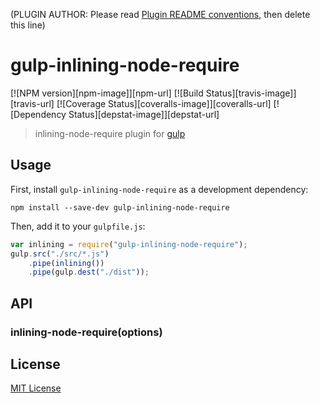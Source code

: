 (PLUGIN AUTHOR: Please read [Plugin README conventions](https://github.com/wearefractal/gulp/wiki/Plugin-README-Conventions), then delete this line)

# gulp-inlining-node-require
[![NPM version][npm-image]][npm-url] [![Build Status][travis-image]][travis-url]  [![Coverage Status][coveralls-image]][coveralls-url] [![Dependency Status][depstat-image]][depstat-url]

> inlining-node-require plugin for [gulp](https://github.com/wearefractal/gulp)

## Usage

First, install `gulp-inlining-node-require` as a development dependency:

```shell
npm install --save-dev gulp-inlining-node-require
```

Then, add it to your `gulpfile.js`:

```javascript
var inlining = require("gulp-inlining-node-require");
gulp.src("./src/*.js")
	.pipe(inlining())
	.pipe(gulp.dest("./dist"));
```

## API

### inlining-node-require(options)

## License

[MIT License](http://en.wikipedia.org/wiki/MIT_License)
